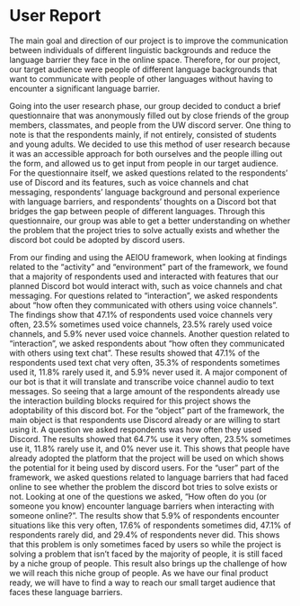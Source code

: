 # User Report

The main goal and direction of our project is to improve the communication between
individuals of different linguistic backgrounds and reduce the language barrier they
face in the online space. Therefore, for our project, our target audience were people
of different language backgrounds that want to communicate with people of other languages
without having to encounter a significant language barrier.

Going into the user research phase, our group decided to conduct a brief questionnaire
that was anonymously filled out by close friends of the group members, classmates, and
people from the UW discord server. One thing to note is that the respondents mainly, if
not entirely, consisted of students and young adults. We decided to use this method of
user research because it was an accessible approach for both ourselves and the people 
illing out the form, and allowed us to get input from people in our target audience.
For the questionnaire itself, we asked questions related to the respondents’ use of
Discord and its features, such as voice channels and chat messaging, respondents’
language background and personal experience with language barriers, and respondents’
thoughts on a Discord bot that bridges the gap between people of different languages.
Through this questionnaire, our group was able to get a better understanding on whether
the problem that the project tries to solve actually exists and whether the discord bot
could be adopted by discord users.

From our finding and using the AEIOU framework, when looking at findings related to the
“activity” and “environment” part of the framework, we found that a majority of respondents
used and interacted with features that our planned Discord bot would interact with, such as
voice channels and chat messaging. For questions related to “interaction”, we asked respondents
about “how often they communicated with others using voice channels”. The findings show that
47.1% of respondents used voice channels very often, 23.5% sometimes used voice channels, 23.5%
rarely used voice channels, and 5.9% never used voice channels. Another question related to
“interaction”, we asked respondents about “how often they communicated with others using text chat”.
These results showed that 47.1% of the respondents used text chat very often, 35.3% of respondents
sometimes used it, 11.8% rarely used it, and 5.9% never used it. A major component of our bot is that
it will translate and transcribe voice channel audio to text messages. So seeing that a large amount
of the respondents already use the interaction building blocks required for this project shows the
adoptability of this discord bot. For the “object” part of the framework, the main object is that
respondents use Discord already or are willing to start using it. A question we asked respondents
was how often they used Discord. The results showed that 64.7% use it very often, 23.5% sometimes
use it, 11.8% rarely use it, and 0% never use it. This shows that people have already adopted the
platform that the project will be used on which shows the potential for it being used by discord users.
For the “user” part of the framework, we asked questions related to language barriers that had faced
online to see whether the problem the discord bot tries to solve exists or not. Looking at one of the
questions we asked, “How often do you (or someone you know) encounter language barriers when interacting
with someone online?”. The results show that 5.9% of respondents encounter situations like this very often,
17.6% of respondents sometimes did, 47.1% of respondents rarely did, and 29.4% of respondents never did.
This shows that this problem is only sometimes faced by users so while the project is solving a problem
that isn’t faced by the majority of people, it is still faced by a niche group of people. This result also
brings up the challenge of how we will reach this niche group of people. As we have our final product ready,
we will have to find a way to reach our small target audience that faces these language barriers.
